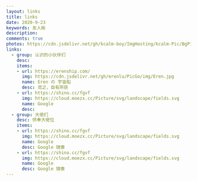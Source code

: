 ```yaml
---
layout: links
title: links
date: 2020-9-23
keywords: 友人帐
description: 
comments: true
photos: https://cdn.jsdelivr.net/gh/kcalm-boy/ImgHosting/kcalm-Pic/BgPic/bg_links.jpg
links:
  - group: 认识的小伙伴们
    desc: 
    items:
    - url: https://erenship.com/
      img: https://cdn.jsdelivr.net/gh/erenlu/PicGo/img/Eren.jpg
      name: Eren の 宇宙船
      desc: 觅之，自有所获
    - url: https://shino.cc/fgvf
      img: https://cloud.moezx.cc/Picture/svg/landscape/fields.svg
      name: Google
      desc: 
  - group: 大佬们
    desc: 供奉大佬位
    items:
    - url: https://shino.cc/fgvf
      img: https://cloud.moezx.cc/Picture/svg/landscape/fields.svg
      name: Google
      desc: Google 镜像
    - url: https://shino.cc/fgvf
      img: https://cloud.moezx.cc/Picture/svg/landscape/fields.svg
      name: Google
      desc: Google 镜像
---
```

